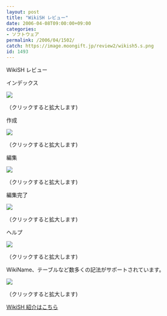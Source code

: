 ```yaml
---
layout: post
title: "WikiSH レビュー"
date: 2006-04-08T09:00:00+09:00
categories:
- ソフトウェア
permalink: /2006/04/1502/
catch: https://image.moongift.jp/review2/wikish5.s.png
id: 1493
---
```

WikiSH レビュー  
<!--more-->

インデックス

  

[![](https://image.moongift.jp/review2/wikish2.s.png)](https://image.moongift.jp/review2/wikish2.png)  
  
（クリックすると拡大します)

  

作成

  

[![](https://image.moongift.jp/review2/wikish3.s.png)](https://image.moongift.jp/review2/wikish3.png)  
  
（クリックすると拡大します)

  

編集

  

[![](https://image.moongift.jp/review2/wikish4.s.png)](https://image.moongift.jp/review2/wikish4.png)  
  
（クリックすると拡大します)

  

編集完了

  

[![](https://image.moongift.jp/review2/wikish5.s.png)](https://image.moongift.jp/review2/wikish5.png)  
  
（クリックすると拡大します)

  

ヘルプ

  

[![](https://image.moongift.jp/review2/wikish6.s.png)](https://image.moongift.jp/review2/wikish6.png)  
  
（クリックすると拡大します)

  

WikiName、テーブルなど数多くの記法がサポートされています。

  

[![](https://image.moongift.jp/review2/wikish7.s.png)](https://image.moongift.jp/review2/wikish7.png)  
  
（クリックすると拡大します)

  

[WikiSH 紹介はこちら](http://oss.moongift.jp/intro/i-1490.html)

